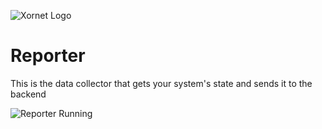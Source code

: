 ![Xornet Logo](https://cdn.discordapp.com/attachments/851974319370010655/854669456793534494/unknown.png)

# Reporter
This is the data collector that gets your system's state and sends it to the backend

![Reporter Running](https://cdn.discordapp.com/attachments/911762334979084368/916783208564154418/unknown.png)
